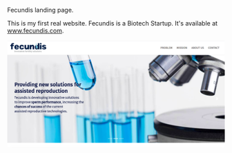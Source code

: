Fecundis landing page.

This is my first real website. Fecundis is a Biotech Startup. It's available at www.fecundis.com.

<p>
  <img src="./ScreenShot_fecundis.png" width="600" title="screenshot">
</p>
